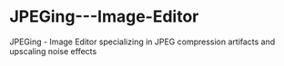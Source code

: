 # JPEGing---Image-Editor
JPEGing - Image Editor specializing in JPEG compression artifacts and upscaling noise effects
